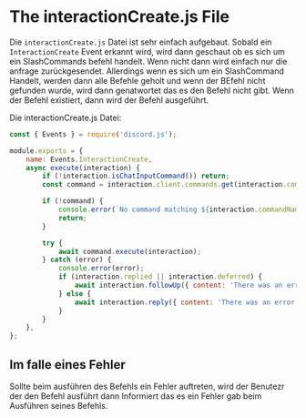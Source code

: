 # The interactionCreate.js File

Die `interactionCreate.js` Datei ist sehr einfach aufgebaut. Sobald ein `InteractionCreate` Event erkannt wird,
wird dann geschaut ob es sich um ein SlashCommands befehl handelt. Wenn nicht dann wird einfach nur die anfrage zurückgesendet.
Allerdings wenn es sich um ein SlashCommand Handelt, werden dann alle Befehle geholt und wenn der BEfehl nicht gefunden 
wurde, wird dann genatwortet das es den Befehl nicht gibt. Wenn der Befehl existiert, dann wird der Befehl ausgeführt.

Die interactionCreate.js Datei:

```Javascript
const { Events } = require('discord.js');

module.exports = {
    name: Events.InteractionCreate,
    async execute(interaction) {
        if (!interaction.isChatInputCommand()) return;
        const command = interaction.client.commands.get(interaction.commandName);

        if (!command) {
            console.error(`No command matching ${interaction.commandName} was found.`);
            return;
        }

        try {
            await command.execute(interaction);
        } catch (error) {
            console.error(error);
            if (interaction.replied || interaction.deferred) {
                await interaction.followUp({ content: 'There was an error while executing this command!', ephemeral: true });
            } else {
                await interaction.reply({ content: 'There was an error while executing this command!', ephemeral: true });
            }
        }
    },
};
```
## Im falle eines Fehler

Sollte beim ausführen des Befehls ein Fehler auftreten, wird der Benutezr der den Befehl ausführt dann Informiert das es
ein Fehler gab beim Ausführen seines Befehls.